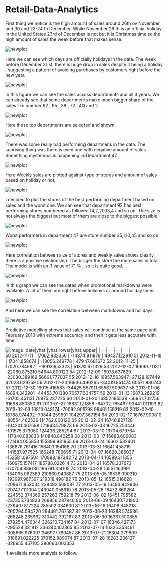 # Retail-Data-Analytics



First thing we notice is the high amount of sales around 26th ov November and 30 and 23-24 th December. While November 26 th is an official holiday in the United States 23rd of December is not but it is Christmas time so the high amount of sales the week before that makes sense.

![newplot](https://github.com/user-attachments/assets/e5aa2d9d-d972-46d4-90e1-a72baa0ee1a4)

Here we can see which days are officially holidays in the data. The week before December 31 st, there is huge drop in sales despite it being a holiday , suggesting a pattern of avoiding purchases by customers right before the new year.

![newplot](https://github.com/user-attachments/assets/cfec1d07-69b3-46c6-ae2b-22db56bd3d66)


In this figure we can see the sales across departments and all 3 years. We can already see that some departments make much bigger share of the sales like number 92 , 95 , 38 , 72 , 40 and 2.

![newplot](https://github.com/user-attachments/assets/84e6ebae-1530-418d-ba2b-74441c1ddd33)


Here those top departments are selected and shown.

![newplot](https://github.com/user-attachments/assets/7073199f-5782-41aa-8ba8-c02b00ba7d23)



There was some really bad performing departmens in the data. The suprising thing was there is even one with negative amount of sales. Something mysterious is happening in Department 47.

![newplot](https://github.com/user-attachments/assets/40f9279d-d689-4640-a00d-37b013e08181)


Here Weekly sales are plotted against type of stores and amount of sales based on holiday or not.

![newplot](https://github.com/user-attachments/assets/d74e29e3-5157-4309-a883-36a6cce93779)



I decided to plot the stores of the best performing department based on sales and the worst one. We can see that department 92 has best performing stores numbered as follows: 14,2,20,13,4 and so on. The size is not always the biggest but most of them are close to the biggest possible.

![newplot](https://github.com/user-attachments/assets/06380c5a-8280-4816-b98c-67305e308455)


Worst performers in department 47 are store number 35,1,10,45 and so on.

![newplot](https://github.com/user-attachments/assets/1d8e61da-1c5d-43fc-9f63-d88b9f3602aa)



Here correlation between size of stores and weekly sales shows clearly there is a positive relationship. The bigger the store the more sales in total. The model is with an R value of 71 % , so it is quite good.

![newplot](https://github.com/user-attachments/assets/d9fd3189-a5d0-42d4-bdc7-7efca57fea60)


In this graph we can see the dates when promotional markdowns were available. A lot of them are right before holidays or around holiday times.

![newplot](https://github.com/user-attachments/assets/d6079831-c44c-4fe3-a57c-80245bf9e43e)

And here we can see the correlation between markdowns and holidays.

![newplot](https://github.com/user-attachments/assets/e6fd74c7-927e-4943-8475-d6efe3b1facd)


Predictive modelling shows that sales will continue at the same pace until February 2013 with extreme accuracy and then it gets less accurate with time.

![image](https://github.com/user-attachments/assets/b7d48d4e-91c9-4453-9bd9-ed4e85677b3b)
|date|yhat||yhat_lower|yhat_upper|
|---|---|---|---|        
50 2012-11-11 | 17062.932356 | -14874.911979  | 49437.122910
51 2012-11-18 | 17041.858674 | -18056.249778  | 47947.681672
52 2012-11-25 | 17020.784992 | -18913.653323  | 51370.671329
53 2012-12-02  16999.711311  -22080.875210   54644.800123
54 2012-12-09  16978.637629  -23030.389169   56661.777037
55 2012-12-16  16957.563947  -27128.197449   62023.629759
56 2012-12-23  16936.490265  -34019.851474   60571.830743
57 2012-12-30  16915.416583  -34425.857911   65567.509637
58 2013-01-06  16894.342901  -44453.701380   70577.634757
59 2013-01-13  16873.269219  -51705.451131   76875.287225
60 2013-01-20  16852.195538  -56951.702756   81698.850350
61 2013-01-27  16831.121856  -64702.785497   93441.011193
62 2013-02-03  16810.048174  -70092.901798   98461.159219
63 2013-02-10  16788.974492  -79844.259691  104297.367154
64 2013-02-17  16767.900810  -88554.462536  114762.000120
65 2013-02-24  16746.827128 -104201.467588  121943.579873
66 2013-03-03  16725.753446 -101575.373050  124436.285294
67 2013-03-10  16704.679764 -117340.083833  140848.840258
68 2013-03-17  16683.606083 -121484.055853  155399.981955
69 2013-03-24  16662.532401 -136876.761416  156403.154168
70 2013-03-31  16641.458719 -141587.977525  166248.786695
71 2013-04-07  16620.385037 -152581.097504  170898.187342
72 2013-04-14  16599.311355 -160975.157417  185788.022614
73 2013-04-21  16578.237673 -170704.888180  196781.314105
74 2013-04-28  16557.163991 -184095.062389  210860.943887
75 2013-05-05  16536.090310 -193997.967397  219318.498182
76 2013-05-12  16515.016628 -208671.853034  238492.569087
77 2013-05-19  16493.942946 -207477.111004  243040.058910
78 2013-05-26  16472.869264 -224552.374369  257263.759218
79 2013-06-02  16451.795582 -237355.734823  269856.287940
80 2013-06-09  16430.721900 -239407.817224  285502.034600
81 2013-06-16  16409.648218 -260294.094720  294461.767587
82 2013-06-23  16388.574536 -268248.235962  310442.392167
83 2013-06-30  16367.500855 -279254.476344  326210.734167
84 2013-07-07  16346.427173 -295528.331812  336340.102365
85 2013-07-14  16325.353491 -308865.976007  346977.789457
86 2013-07-21  16304.279809 -310691.022225  370152.989074
87 2013-07-28  16283.206127 -326955.457105  380660.003353




If available more analysis to follow.

